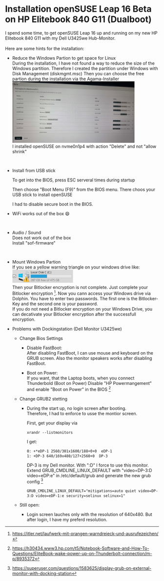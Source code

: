 # Installation openSUSE Leap 16 Beta on HP Elitebook 840 G11 (Dualboot)

I spend some time, to get openSUSE Leap 16 up and running on my new HP Elitebook 840 G11 with my Dell U3425we Hub-Monitor.
<br><br>
Here are some hints for the installation:
<br>

- Reduce the Windows Partion to get space for Linux<br>
    During the installation, I have not found a way to reduce the size of the Windows partition. Therefore I created the partition under Windows with Disk Management (diskmgmt.msc)
    Then you can choose the free partion during the installation via the Agama-Installer <br>
    <img src="AgamaPartions.jpg" width="400" > <br>
    I installed openSUSE on nvme0n1p4 with action "Delete" and not "allow shrink"

<br>

-   Install from USB stick<br>
    
    To get into the BIOS, press ESC serveral times during startup

    Then choose "Boot Menu (F9)" from the BIOS menu.
    There choos your USB stick to install openSUSE

    I had to disable secure boot in the BIOS.

-   WiFi works out of the box :smile:
<br>

-   Audio / Sound<br>
    Does not  work out of the box<br>
    Install "sof-firmware"
<br>

-   Mount Windows Partion<br>
   If you see a yellow warning triangle on your windows drive like:<br>
   <img src="BitlockerWarnung.PNG" width="200" ><br>
   Then your Bitlocker encryption is not complete. Just complete your Bitlocker encryption [^1]. Now you cann access your Windows drive via Dolphin. You have to enter two passwords. The first one is the Bitlocker-Key and the second one is your password. <br>If you do not need a Bitlocker encryption on your Windows Drive, you can decativate your Bitlocker encryption after the successfull encryption.


-   Problems with Dockingstation (Dell Monitor U3425we)<br>

    *   Change Bios Settings

        +   Disable FastBoot:<br>
        After disabling FastBoot, I can use mouse and keyboard on the GRUB screen.
        Also the monitor speakers works after disabling FastBoot.

        + Boot on Power:<br>
        If you want, that the Laptop boots, when you connect Thunderbold (Boot on Power)
        Disable "HP Powermangement" and enable "Boot on Power" in the BIOS [^3]

        
    *   Change GRUB2 stetting
        +   During the start up, no login screen after booting.<br>
             Therefore, I had to enforce to usse the montior screen.

             First, get your display via<br>
            ```
            xrandr --listmonitors 
            ```


            I get:<br> 
            ```
            0: +*eDP-1 2560/301x1600/188+0+0  eDP-1
            1: +DP-3 640/169x480/127+2560+0  DP-3
            ```
            DP-3 is my Dell monitor. With ":D" I force to use this monitor.<br>
            Extend GRUB_CMDLINE_LINUX_DEFAULT with "video=DP-3:D video=eDP:e" in /etc/default/grub and generate the new grub config [^2] <br>
            ```
            GRUB_CMDLINE_LINUX_DEFAULT="mitigations=auto quiet video=DP-3:D video=eDP-1:e security=selinux selinux=1"
            ```


    *   Still open:<br>
        +    Login screen lauches only with the resolution of 640x480. But after login, I have my preferd resolution.

[^1]: https://itler.net/laufwerk-mit-orangen-warndreieck-und-ausrufezeichen/

[^2]: https://superuser.com/questions/1583625/display-grub-on-external-monitor-with-docking-station

[^3]: https://h30434.www3.hp.com/t5/Notebook-Software-and-How-To-Questions/EliteBook-wake-power-up-on-Thunderbolt-connection/m-p/8935372
